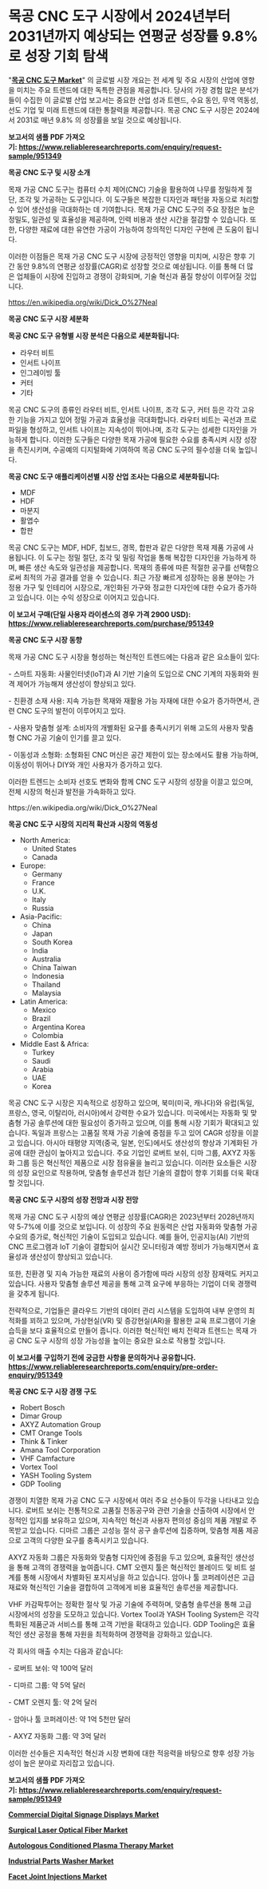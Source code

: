 <p><h1>목공 CNC 도구 시장에서 2024년부터 2031년까지 예상되는 연평균 성장률 9.8%로 성장 기회 탐색</h1></p><p>"<strong><a href="https://www.reliableresearchreports.com/woodworking-cnc-tools-r951349?utm_campaign=105&utm_medium=7&utm_source=Github&utm_content=ia&utm_term=19112024&utm_id=woodworking-cnc-tools">목공 CNC 도구 Market</a></strong>" 의 글로벌 시장 개요는 전 세계 및 주요 시장의 산업에 영향을 미치는 주요 트렌드에 대한 독특한 관점을 제공합니다. 당사의 가장 경험 많은 분석가들이 수집한 이 글로벌 산업 보고서는 중요한 산업 성과 트렌드, 수요 동인, 무역 역동성, 선도 기업 및 미래 트렌드에 대한 통찰력을 제공합니다. 목공 CNC 도구 시장은 2024에서 2031로 매년 9.8% 의 성장률을 보일 것으로 예상됩니다.&nbsp;</p>
<p><strong>보고서의 샘플 PDF 가져오기:&nbsp;<a href="https://www.reliableresearchreports.com/enquiry/request-sample/951349?utm_campaign=105&utm_medium=7&utm_source=Github&utm_content=ia&utm_term=19112024&utm_id=woodworking-cnc-tools">https://www.reliableresearchreports.com/enquiry/request-sample/951349</a></strong></p>
<p><strong>목공 CNC 도구 및 시장 소개</strong></p>
<p><p>목재 가공 CNC 도구는 컴퓨터 수치 제어(CNC) 기술을 활용하여 나무를 정밀하게 절단, 조각 및 가공하는 도구입니다. 이 도구들은 복잡한 디자인과 패턴을 자동으로 처리할 수 있어 생산성을 극대화하는 데 기여합니다. 목재 가공 CNC 도구의 주요 장점은 높은 정밀도, 일관성 및 효율성을 제공하며, 인력 비용과 생산 시간을 절감할 수 있습니다. 또한, 다양한 재료에 대한 유연한 가공이 가능하여 창의적인 디자인 구현에 큰 도움이 됩니다. </p><p>이러한 이점들은 목재 가공 CNC 도구 시장에 긍정적인 영향을 미치며, 시장은 향후 기간 동안 9.8%의 연평균 성장률(CAGR)로 성장할 것으로 예상됩니다. 이를 통해 더 많은 업체들이 시장에 진입하고 경쟁이 강화되며, 기술 혁신과 품질 향상이 이루어질 것입니다.</p></p>
<p><a href="https://en.wikipedia.org/wiki/Dick_O%27Neal?utm_campaign=105&utm_medium=7&utm_source=Github&utm_content=ia&utm_term=19112024&utm_id=woodworking-cnc-tools">https://en.wikipedia.org/wiki/Dick_O%27Neal</a></p>
<p><strong>목공 CNC 도구 시장 세분화</strong></p>
<p><strong>목공 CNC 도구 유형별 시장 분석은 다음으로 세분화됩니다:</strong></p>
<p><ul><li>라우터 비트</li><li>인서트 나이프</li><li>인그레이빙 툴</li><li>커터</li><li>기타</li></ul></p>
<p><p>목공 CNC 도구의 종류인 라우터 비트, 인서트 나이프, 조각 도구, 커터 등은 각각 고유한 기능을 가지고 있어 정밀 가공과 효율성을 극대화합니다. 라우터 비트는 곡선과 프로파일을 형성하고, 인서트 나이프는 지속성이 뛰어나며, 조각 도구는 섬세한 디자인을 가능하게 합니다. 이러한 도구들은 다양한 목재 가공에 필요한 수요를 충족시켜 시장 성장을 촉진시키며, 수공예의 디지털화에 기여하여 목공 CNC 도구의 필수성을 더욱 높입니다.</p></p>
<p><strong>목공 CNC 도구 애플리케이션별 시장 산업 조사는 다음으로 세분화됩니다:</strong></p>
<p><ul><li>MDF</li><li>HDF</li><li>마분지</li><li>활엽수</li><li>합판</li></ul></p>
<p><p>목공 CNC 도구는 MDF, HDF, 칩보드, 경목, 합판과 같은 다양한 목재 제품 가공에 사용됩니다. 이 도구는 정밀 절단, 조각 및 밀링 작업을 통해 복잡한 디자인을 가능하게 하며, 빠른 생산 속도와 일관성을 제공합니다. 목재의 종류에 따른 적절한 공구를 선택함으로써 최적의 가공 결과를 얻을 수 있습니다. 최근 가장 빠르게 성장하는 응용 분야는 가정용 가구 및 인테리어 시장으로, 개인화된 가구와 정교한 디자인에 대한 수요가 증가하고 있습니다. 이는 수익 성장으로 이어지고 있습니다.</p></p>
<p><strong>이 보고서 구매(단일 사용자 라이센스의 경우 가격 2900 USD): <a href="https://www.reliableresearchreports.com/purchase/951349?utm_campaign=105&utm_medium=7&utm_source=Github&utm_content=ia&utm_term=19112024&utm_id=woodworking-cnc-tools">https://www.reliableresearchreports.com/purchase/951349</a></strong></p>
<p><strong>목공 CNC 도구 시장 동향</strong></p>
<p><p>목재 가공 CNC 도구 시장을 형성하는 혁신적인 트렌드에는 다음과 같은 요소들이 있다:</p><p>- 스마트 자동화: 사물인터넷(IoT)과 AI 기반 기술의 도입으로 CNC 기계의 자동화와 원격 제어가 가능해져 생산성이 향상되고 있다.</p><p>  </p><p>- 친환경 소재 사용: 지속 가능한 목재와 재활용 가능 자재에 대한 수요가 증가하면서, 관련 CNC 도구의 발전이 이루어지고 있다.</p><p>  </p><p>- 사용자 맞춤형 설계: 소비자의 개별화된 요구를 충족시키기 위해 고도의 사용자 맞춤형 CNC 가공 기술이 인기를 끌고 있다.</p><p>  </p><p>- 이동성과 소형화: 소형화된 CNC 머신은 공간 제한이 있는 장소에서도 활용 가능하며, 이동성이 뛰어나 DIY와 개인 사용자가 증가하고 있다.</p><p>이러한 트렌드는 소비자 선호도 변화와 함께 CNC 도구 시장의 성장을 이끌고 있으며, 전체 시장의 혁신과 발전을 가속화하고 있다.</p></p>
<p>https://en.wikipedia.org/wiki/Dick_O%27Neal</p>
<p><strong>목공 CNC 도구 시장의 지리적 확산과 시장의 역동성</strong></p>
<p><ul>
    <li>
        North America:
        <ul>
            <li>United States</li>
            <li>Canada</li>
        </ul>
    </li>
    <li>
        Europe:
        <ul>
            <li>Germany</li>
            <li>France</li>
            <li>U.K.</li>
            <li>Italy</li>
            <li>Russia</li>
        </ul>
    </li>
    <li>
        Asia-Pacific:
        <ul>
            <li>China</li>
            <li>Japan</li>
            <li>South Korea</li>
            <li>India</li>
            <li>Australia</li>
            <li>China Taiwan</li>
            <li>Indonesia</li>
            <li>Thailand</li>
            <li>Malaysia</li>
        </ul>
    </li>
    <li>
        Latin America:
        <ul>
            <li>Mexico</li>
            <li>Brazil</li>
            <li>Argentina Korea</li>
            <li>Colombia</li>
        </ul>
    </li>
    <li>
        Middle East & Africa:
        <ul>
            <li>Turkey</li>
            <li>Saudi</li>
            <li>Arabia</li>
            <li>UAE</li>
            <li>Korea</li>
        </ul>
    </li>
    </ul></p>
<p><p>목공 CNC 도구 시장은 지속적으로 성장하고 있으며, 북미(미국, 캐나다)와 유럽(독일, 프랑스, 영국, 이탈리아, 러시아)에서 강력한 수요가 있습니다. 미국에서는 자동화 및 맞춤형 가공 솔루션에 대한 필요성이 증가하고 있으며, 이를 통해 시장 기회가 확대되고 있습니다. 독일과 프랑스는 고품질 목재 가공 기술에 중점을 두고 있어 CAGR 성장을 이끌고 있습니다. 아시아 태평양 지역(중국, 일본, 인도)에서도 생산성의 향상과 기계화된 가공에 대한 관심이 높아지고 있습니다. 주요 기업인 로버트 보쉬, 디마 그룹, AXYZ 자동화 그룹 등은 혁신적인 제품으로 시장 점유율을 늘리고 있습니다. 이러한 요소들은 시장의 성장 요인으로 작용하며, 맞춤형 솔루션과 첨단 기술의 결합이 향후 기회를 더욱 확대할 것입니다.</p></p>
<p><strong>목공 CNC 도구 시장의 성장 전망과 시장 전망</strong></p>
<p><p>목재 가공 CNC 도구 시장의 예상 연평균 성장률(CAGR)은 2023년부터 2028년까지 약 5-7%에 이를 것으로 보입니다. 이 성장의 주요 원동력은 산업 자동화와 맞춤형 가공 수요의 증가로, 혁신적인 기술이 도입되고 있습니다. 예를 들어, 인공지능(AI) 기반의 CNC 프로그램과 IoT 기술이 결합되어 실시간 모니터링과 예방 정비가 가능해지면서 효율성과 생산성이 향상되고 있습니다.</p><p>또한, 친환경 및 지속 가능한 재료의 사용이 증가함에 따라 시장의 성장 잠재력도 커지고 있습니다. 사용자 맞춤형 솔루션 제공을 통해 고객 요구에 부응하는 기업이 더욱 경쟁력을 갖추게 됩니다. </p><p>전략적으로, 기업들은 클라우드 기반의 데이터 관리 시스템을 도입하여 내부 운영의 최적화를 꾀하고 있으며, 가상현실(VR) 및 증강현실(AR)을 활용한 교육 프로그램이 기술 습득을 보다 효율적으로 만들어 줍니다. 이러한 혁신적인 배치 전략과 트렌드는 목재 가공 CNC 도구 시장의 성장 가능성을 높이는 중요한 요소로 작용할 것입니다.</p></p>
<p><strong>이 보고서를 구입하기 전에 궁금한 사항을 문의하거나 공유합니다. <a href="https://www.reliableresearchreports.com/enquiry/pre-order-enquiry/951349?utm_campaign=105&utm_medium=7&utm_source=Github&utm_content=ia&utm_term=19112024&utm_id=woodworking-cnc-tools">https://www.reliableresearchreports.com/enquiry/pre-order-enquiry/951349</a></strong></p>
<p><strong>목공 CNC 도구 시장 경쟁 구도</strong></p>
<p><ul><li>Robert Bosch</li><li>Dimar Group</li><li>AXYZ Automation Group</li><li>CMT Orange Tools</li><li>Think & Tinker</li><li>Amana Tool Corporation</li><li>VHF Camfacture</li><li>Vortex Tool</li><li>YASH Tooling System</li><li>GDP Tooling</li></ul></p>
<p><p>경쟁이 치열한 목재 가공 CNC 도구 시장에서 여러 주요 선수들이 두각을 나타내고 있습니다. 로버트 보쉬는 전통적으로 고품질 전동공구와 관련 기술을 산출하여 시장에서 안정적인 입지를 보유하고 있으며, 지속적인 혁신과 사용자 편의성 중심의 제품 개발로 주목받고 있습니다. 디마르 그룹은 고성능 절삭 공구 솔루션에 집중하며, 맞춤형 제품 제공으로 고객의 다양한 요구를 충족시키고 있습니다.</p><p>AXYZ 자동화 그룹은 자동화와 맞춤형 디자인에 중점을 두고 있으며, 효율적인 생산성을 통해 고객의 경쟁력을 높여줍니다. CMT 오렌지 툴은 혁신적인 블레이드 및 비트 설계를 통해 시장에서 차별화된 포지셔닝을 하고 있습니다. 암아나 툴 코퍼레이션은 고급 재료와 혁신적인 기술을 결합하여 고객에게 비용 효율적인 솔루션을 제공합니다.</p><p>VHF 카감팍투어는 정확한 절삭 및 가공 기술에 주력하며, 맞춤형 솔루션을 통해 고급 시장에서의 성장을 도모하고 있습니다. Vortex Tool과 YASH Tooling System은 각각 특화된 제품군과 서비스를 통해 고객 기반을 확대하고 있습니다. GDP Tooling은 효율적인 생산 공정을 통해 자원을 최적화하며 경쟁력을 강화하고 있습니다.</p><p>각 회사의 매출 수치는 다음과 같습니다:</p><p>- 로버트 보쉬: 약 100억 달러</p><p>- 디마르 그룹: 약 5억 달러</p><p>- CMT 오렌지 툴: 약 2억 달러</p><p>- 암아나 툴 코퍼레이션: 약 1억 5천만 달러</p><p>- AXYZ 자동화 그룹: 약 3억 달러</p><p>이러한 선수들은 지속적인 혁신과 시장 변화에 대한 적응력을 바탕으로 향후 성장 가능성이 높은 분야로 자리잡고 있습니다.</p></p>
<p><strong>보고서의 샘플 PDF 가져오기:&nbsp;<a href="https://www.reliableresearchreports.com/enquiry/request-sample/951349?utm_campaign=105&utm_medium=7&utm_source=Github&utm_content=ia&utm_term=19112024&utm_id=woodworking-cnc-tools">https://www.reliableresearchreports.com/enquiry/request-sample/951349</a></strong></p>
<p><strong><p><a href="https://www.linkedin.com/pulse/commercial-digital-signage-displays-market-size-share-growth-cqwre?utm_campaign=105&utm_medium=7&utm_source=Github&utm_content=ia&utm_term=19112024&utm_id=woodworking-cnc-tools">Commercial Digital Signage Displays Market</a></p><p><a href="https://github.com/luckyshygirl/Market-Research-Report-List-6/blob/main/surgical-laser-optical-fiber-market.md?utm_campaign=105&utm_medium=7&utm_source=Github&utm_content=ia&utm_term=19112024&utm_id=woodworking-cnc-tools">Surgical Laser Optical Fiber Market</a></p><p><a href="https://issuu.com/reportprime-2/docs/autologous-conditioned-plasma-thera_65bb382561e041?utm_campaign=105&utm_medium=7&utm_source=Github&utm_content=ia&utm_term=19112024&utm_id=woodworking-cnc-tools">Autologous Conditioned Plasma Therapy Market</a></p><p><a href="https://www.linkedin.com/pulse/analyzing-global-industrial-parts-washer-market-growth-prospects-8wxee?utm_campaign=105&utm_medium=7&utm_source=Github&utm_content=ia&utm_term=19112024&utm_id=woodworking-cnc-tools">Industrial Parts Washer Market</a></p><p><a href="https://issuu.com/reportprime-2/docs/facet-joint-injections-market-size-_6ab08db300f74a?utm_campaign=105&utm_medium=7&utm_source=Github&utm_content=ia&utm_term=19112024&utm_id=woodworking-cnc-tools">Facet Joint Injections Market</a></p></strong></p>
<p></p>